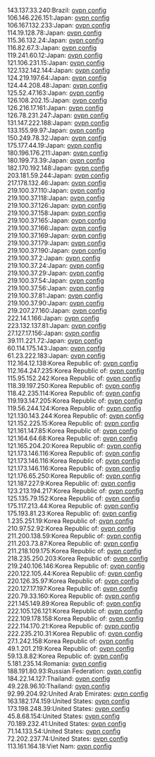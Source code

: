 143.137.33.240:Brazil: [ovpn config](vpn/143_137_33_240.ovpn)  
106.146.226.151:Japan: [ovpn config](vpn/106_146_226_151.ovpn)  
106.167.132.233:Japan: [ovpn config](vpn/106_167_132_233.ovpn)  
114.19.128.78:Japan: [ovpn config](vpn/114_19_128_78.ovpn)  
115.36.132.24:Japan: [ovpn config](vpn/115_36_132_24.ovpn)  
116.82.67.3:Japan: [ovpn config](vpn/116_82_67_3.ovpn)  
119.241.60.12:Japan: [ovpn config](vpn/119_241_60_12.ovpn)  
121.106.231.15:Japan: [ovpn config](vpn/121_106_231_15.ovpn)  
122.132.142.144:Japan: [ovpn config](vpn/122_132_142_144.ovpn)  
124.219.197.64:Japan: [ovpn config](vpn/124_219_197_64.ovpn)  
124.44.208.48:Japan: [ovpn config](vpn/124_44_208_48.ovpn)  
125.52.47.163:Japan: [ovpn config](vpn/125_52_47_163.ovpn)  
126.108.202.15:Japan: [ovpn config](vpn/126_108_202_15.ovpn)  
126.216.17.161:Japan: [ovpn config](vpn/126_216_17_161.ovpn)  
126.78.231.247:Japan: [ovpn config](vpn/126_78_231_247.ovpn)  
131.147.222.188:Japan: [ovpn config](vpn/131_147_222_188.ovpn)  
133.155.99.97:Japan: [ovpn config](vpn/133_155_99_97.ovpn)  
150.249.78.32:Japan: [ovpn config](vpn/150_249_78_32.ovpn)  
175.177.44.19:Japan: [ovpn config](vpn/175_177_44_19.ovpn)  
180.196.176.211:Japan: [ovpn config](vpn/180_196_176_211.ovpn)  
180.199.73.39:Japan: [ovpn config](vpn/180_199_73_39.ovpn)  
182.170.192.148:Japan: [ovpn config](vpn/182_170_192_148.ovpn)  
203.181.59.244:Japan: [ovpn config](vpn/203_181_59_244.ovpn)  
217.178.132.46:Japan: [ovpn config](vpn/217_178_132_46.ovpn)  
219.100.37.110:Japan: [ovpn config](vpn/219_100_37_110.ovpn)  
219.100.37.118:Japan: [ovpn config](vpn/219_100_37_118.ovpn)  
219.100.37.126:Japan: [ovpn config](vpn/219_100_37_126.ovpn)  
219.100.37.158:Japan: [ovpn config](vpn/219_100_37_158.ovpn)  
219.100.37.165:Japan: [ovpn config](vpn/219_100_37_165.ovpn)  
219.100.37.166:Japan: [ovpn config](vpn/219_100_37_166.ovpn)  
219.100.37.169:Japan: [ovpn config](vpn/219_100_37_169.ovpn)  
219.100.37.179:Japan: [ovpn config](vpn/219_100_37_179.ovpn)  
219.100.37.190:Japan: [ovpn config](vpn/219_100_37_190.ovpn)  
219.100.37.2:Japan: [ovpn config](vpn/219_100_37_2.ovpn)  
219.100.37.24:Japan: [ovpn config](vpn/219_100_37_24.ovpn)  
219.100.37.29:Japan: [ovpn config](vpn/219_100_37_29.ovpn)  
219.100.37.54:Japan: [ovpn config](vpn/219_100_37_54.ovpn)  
219.100.37.56:Japan: [ovpn config](vpn/219_100_37_56.ovpn)  
219.100.37.81:Japan: [ovpn config](vpn/219_100_37_81.ovpn)  
219.100.37.90:Japan: [ovpn config](vpn/219_100_37_90.ovpn)  
219.207.27.160:Japan: [ovpn config](vpn/219_207_27_160.ovpn)  
222.14.1.166:Japan: [ovpn config](vpn/222_14_1_166.ovpn)  
223.132.137.81:Japan: [ovpn config](vpn/223_132_137_81.ovpn)  
27.127.17.156:Japan: [ovpn config](vpn/27_127_17_156.ovpn)  
39.111.221.72:Japan: [ovpn config](vpn/39_111_221_72.ovpn)  
60.114.175.143:Japan: [ovpn config](vpn/60_114_175_143.ovpn)  
61.23.222.183:Japan: [ovpn config](vpn/61_23_222_183.ovpn)  
112.164.12.138:Korea Republic of: [ovpn config](vpn/112_164_12_138.ovpn)  
112.164.247.235:Korea Republic of: [ovpn config](vpn/112_164_247_235.ovpn)  
115.95.152.242:Korea Republic of: [ovpn config](vpn/115_95_152_242.ovpn)  
118.39.197.250:Korea Republic of: [ovpn config](vpn/118_39_197_250.ovpn)  
118.42.235.114:Korea Republic of: [ovpn config](vpn/118_42_235_114.ovpn)  
119.193.147.205:Korea Republic of: [ovpn config](vpn/119_193_147_205.ovpn)  
119.56.244.124:Korea Republic of: [ovpn config](vpn/119_56_244_124.ovpn)  
121.130.143.244:Korea Republic of: [ovpn config](vpn/121_130_143_244.ovpn)  
121.152.225.15:Korea Republic of: [ovpn config](vpn/121_152_225_15.ovpn)  
121.161.147.85:Korea Republic of: [ovpn config](vpn/121_161_147_85.ovpn)  
121.164.64.68:Korea Republic of: [ovpn config](vpn/121_164_64_68.ovpn)  
121.165.204.20:Korea Republic of: [ovpn config](vpn/121_165_204_20.ovpn)  
121.173.146.116:Korea Republic of: [ovpn config](vpn/121_173_146_116.ovpn)  
121.173.146.116:Korea Republic of: [ovpn config](vpn/121_173_146_116.ovpn)  
121.173.146.116:Korea Republic of: [ovpn config](vpn/121_173_146_116.ovpn)  
121.176.65.250:Korea Republic of: [ovpn config](vpn/121_176_65_250.ovpn)  
121.187.227.9:Korea Republic of: [ovpn config](vpn/121_187_227_9.ovpn)  
123.213.194.217:Korea Republic of: [ovpn config](vpn/123_213_194_217.ovpn)  
125.135.79.152:Korea Republic of: [ovpn config](vpn/125_135_79_152.ovpn)  
175.117.213.44:Korea Republic of: [ovpn config](vpn/175_117_213_44.ovpn)  
175.193.81.23:Korea Republic of: [ovpn config](vpn/175_193_81_23.ovpn)  
1.235.251.19:Korea Republic of: [ovpn config](vpn/1_235_251_19.ovpn)  
210.97.52.92:Korea Republic of: [ovpn config](vpn/210_97_52_92.ovpn)  
211.200.138.59:Korea Republic of: [ovpn config](vpn/211_200_138_59.ovpn)  
211.203.73.87:Korea Republic of: [ovpn config](vpn/211_203_73_87.ovpn)  
211.218.109.175:Korea Republic of: [ovpn config](vpn/211_218_109_175.ovpn)  
218.235.250.203:Korea Republic of: [ovpn config](vpn/218_235_250_203.ovpn)  
219.240.106.146:Korea Republic of: [ovpn config](vpn/219_240_106_146.ovpn)  
220.122.105.44:Korea Republic of: [ovpn config](vpn/220_122_105_44.ovpn)  
220.126.35.97:Korea Republic of: [ovpn config](vpn/220_126_35_97.ovpn)  
220.127.17.197:Korea Republic of: [ovpn config](vpn/220_127_17_197.ovpn)  
220.79.33.160:Korea Republic of: [ovpn config](vpn/220_79_33_160.ovpn)  
221.145.149.89:Korea Republic of: [ovpn config](vpn/221_145_149_89.ovpn)  
222.105.126.121:Korea Republic of: [ovpn config](vpn/222_105_126_121.ovpn)  
222.109.178.158:Korea Republic of: [ovpn config](vpn/222_109_178_158.ovpn)  
222.114.170.21:Korea Republic of: [ovpn config](vpn/222_114_170_21.ovpn)  
222.235.210.31:Korea Republic of: [ovpn config](vpn/222_235_210_31.ovpn)  
27.1.242.158:Korea Republic of: [ovpn config](vpn/27_1_242_158.ovpn)  
49.1.201.219:Korea Republic of: [ovpn config](vpn/49_1_201_219.ovpn)  
59.13.8.82:Korea Republic of: [ovpn config](vpn/59_13_8_82.ovpn)  
5.181.235.14:Romania: [ovpn config](vpn/5_181_235_14.ovpn)  
188.191.80.93:Russian Federation: [ovpn config](vpn/188_191_80_93.ovpn)  
184.22.14.127:Thailand: [ovpn config](vpn/184_22_14_127.ovpn)  
49.228.96.10:Thailand: [ovpn config](vpn/49_228_96_10.ovpn)  
92.99.204.92:United Arab Emirates: [ovpn config](vpn/92_99_204_92.ovpn)  
163.182.174.159:United States: [ovpn config](vpn/163_182_174_159.ovpn)  
173.198.248.39:United States: [ovpn config](vpn/173_198_248_39.ovpn)  
45.8.68.154:United States: [ovpn config](vpn/45_8_68_154.ovpn)  
70.189.232.41:United States: [ovpn config](vpn/70_189_232_41.ovpn)  
71.14.133.54:United States: [ovpn config](vpn/71_14_133_54.ovpn)  
72.202.237.74:United States: [ovpn config](vpn/72_202_237_74.ovpn)  
113.161.164.18:Viet Nam: [ovpn config](vpn/113_161_164_18.ovpn)  

